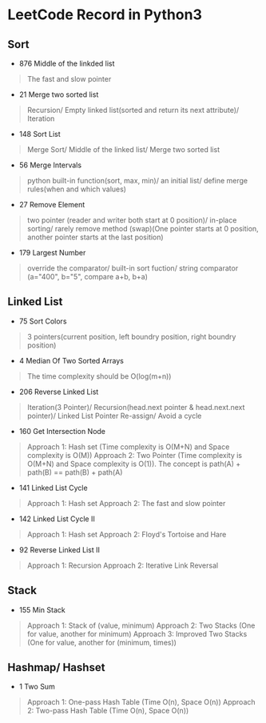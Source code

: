 # LeetCode Record in Python3
## Sort
- 876 Middle of the linkded list
> The fast and slow pointer
- 21 Merge two sorted list
> Recursion/ Empty linked list(sorted and return its next attribute)/ Iteration
- 148 Sort List
> Merge Sort/ Middle of the linked list/ Merge two sorted list
- 56 Merge Intervals
> python built-in function(sort, max, min)/ an initial list/ define merge rules(when and which values) 
- 27 Remove Element
> two pointer (reader and writer both start at 0 position)/ in-place sorting/ rarely remove method (swap)(One pointer starts at 0 position, another pointer starts at the last position)
- 179 Largest Number
> override the comparator/ built-in sort fuction/ string comparator (a="400", b="5", compare a+b, b+a)
## Linked List
- 75 Sort Colors
> 3 pointers(current position, left boundry position, right boundry position)
- 4 Median Of Two Sorted Arrays
> The time complexity should be O(log(m+n))
- 206 Reverse Linked List
> Iteration(3 Pointer)/ Recursion(head.next pointer & head.next.next pointer)/ Linked List Pointer Re-assign/ Avoid a cycle
- 160 Get Intersection Node
> Approach 1: Hash set (Time complexity is O(M+N) and Space complexity is O(M))
> Approach 2: Two Pointer (Time complexity is O(M+N) and Space complexity is O(1)). The concept is path(A) + path(B) == path(B) + path(A)
- 141 Linked List Cycle
> Approach 1: Hash set
> Approach 2: The fast and slow pointer
- 142 Linked List Cycle II
> Approach 1: Hash set
> Approach 2: Floyd's Tortoise and Hare
- 92 Reverse Linked List II
> Approach 1: Recursion
> Approach 2: Iterative Link Reversal
## Stack
- 155 Min Stack
> Approach 1: Stack of (value, minimum)
> Approach 2: Two Stacks (One for value, another for minimum)
> Approach 3: Improved Two Stacks (One for value, another for (minimum, times))
## Hashmap/ Hashset
- 1 Two Sum
> Approach 1: One-pass Hash Table (Time O(n), Space O(n))
> Approach 2: Two-pass Hash Table (Time O(n), Space O(n))